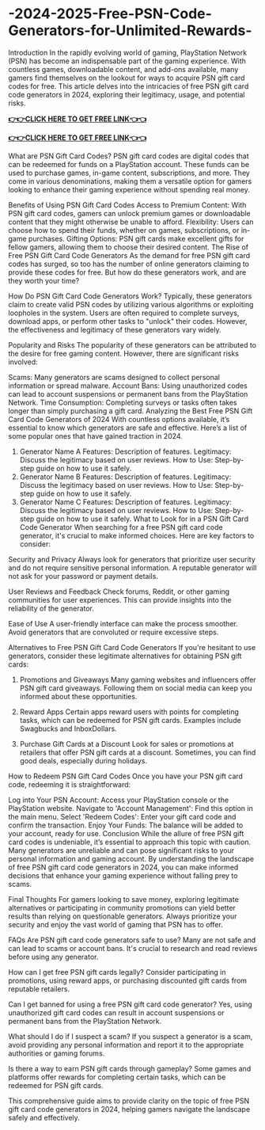# -2024-2025-Free-PSN-Code-Generators-for-Unlimited-Rewards-
Introduction
In the rapidly evolving world of gaming, PlayStation Network (PSN) has become an indispensable part of the gaming experience. With countless games, downloadable content, and add-ons available, many gamers find themselves on the lookout for ways to acquire PSN gift card codes for free. This article delves into the intricacies of free PSN gift card code generators in 2024, exploring their legitimacy, usage, and potential risks.

**[👉👉CLICK HERE TO GET FREE LINK👈👈](https://preofferzon.com/all%20offer%20gift%20card)**


**[👉👉CLICK HERE TO GET FREE LINK👈👈](https://preofferzon.com/all%20offer%20gift%20card)**


What are PSN Gift Card Codes?
PSN gift card codes are digital codes that can be redeemed for funds on a PlayStation account. These funds can be used to purchase games, in-game content, subscriptions, and more. They come in various denominations, making them a versatile option for gamers looking to enhance their gaming experience without spending real money.

Benefits of Using PSN Gift Card Codes
Access to Premium Content: With PSN gift card codes, gamers can unlock premium games or downloadable content that they might otherwise be unable to afford.
Flexibility: Users can choose how to spend their funds, whether on games, subscriptions, or in-game purchases.
Gifting Options: PSN gift cards make excellent gifts for fellow gamers, allowing them to choose their desired content.
The Rise of Free PSN Gift Card Code Generators
As the demand for free PSN gift card codes has surged, so too has the number of online generators claiming to provide these codes for free. But how do these generators work, and are they worth your time?

How Do PSN Gift Card Code Generators Work?
Typically, these generators claim to create valid PSN codes by utilizing various algorithms or exploiting loopholes in the system. Users are often required to complete surveys, download apps, or perform other tasks to "unlock" their codes. However, the effectiveness and legitimacy of these generators vary widely.

Popularity and Risks
The popularity of these generators can be attributed to the desire for free gaming content. However, there are significant risks involved:

Scams: Many generators are scams designed to collect personal information or spread malware.
Account Bans: Using unauthorized codes can lead to account suspensions or permanent bans from the PlayStation Network.
Time Consumption: Completing surveys or tasks often takes longer than simply purchasing a gift card.
Analyzing the Best Free PSN Gift Card Code Generators of 2024
With countless options available, it’s essential to know which generators are safe and effective. Here’s a list of some popular ones that have gained traction in 2024.

1. Generator Name A
Features: Description of features.
Legitimacy: Discuss the legitimacy based on user reviews.
How to Use: Step-by-step guide on how to use it safely.
2. Generator Name B
Features: Description of features.
Legitimacy: Discuss the legitimacy based on user reviews.
How to Use: Step-by-step guide on how to use it safely.
3. Generator Name C
Features: Description of features.
Legitimacy: Discuss the legitimacy based on user reviews.
How to Use: Step-by-step guide on how to use it safely.
What to Look for in a PSN Gift Card Code Generator
When searching for a free PSN gift card code generator, it's crucial to make informed choices. Here are key factors to consider:

Security and Privacy
Always look for generators that prioritize user security and do not require sensitive personal information. A reputable generator will not ask for your password or payment details.

User Reviews and Feedback
Check forums, Reddit, or other gaming communities for user experiences. This can provide insights into the reliability of the generator.

Ease of Use
A user-friendly interface can make the process smoother. Avoid generators that are convoluted or require excessive steps.

Alternatives to Free PSN Gift Card Code Generators
If you're hesitant to use generators, consider these legitimate alternatives for obtaining PSN gift cards:

1. Promotions and Giveaways
Many gaming websites and influencers offer PSN gift card giveaways. Following them on social media can keep you informed about these opportunities.

2. Reward Apps
Certain apps reward users with points for completing tasks, which can be redeemed for PSN gift cards. Examples include Swagbucks and InboxDollars.

3. Purchase Gift Cards at a Discount
Look for sales or promotions at retailers that offer PSN gift cards at a discount. Sometimes, you can find good deals, especially during holidays.

How to Redeem PSN Gift Card Codes
Once you have your PSN gift card code, redeeming it is straightforward:

Log into Your PSN Account: Access your PlayStation console or the PlayStation website.
Navigate to 'Account Management': Find this option in the main menu.
Select 'Redeem Codes': Enter your gift card code and confirm the transaction.
Enjoy Your Funds: The balance will be added to your account, ready for use.
Conclusion
While the allure of free PSN gift card codes is undeniable, it’s essential to approach this topic with caution. Many generators are unreliable and can pose significant risks to your personal information and gaming account. By understanding the landscape of free PSN gift card code generators in 2024, you can make informed decisions that enhance your gaming experience without falling prey to scams.

Final Thoughts
For gamers looking to save money, exploring legitimate alternatives or participating in community promotions can yield better results than relying on questionable generators. Always prioritize your security and enjoy the vast world of gaming that PSN has to offer.

FAQs
Are PSN gift card code generators safe to use?
Many are not safe and can lead to scams or account bans. It's crucial to research and read reviews before using any generator.

How can I get free PSN gift cards legally?
Consider participating in promotions, using reward apps, or purchasing discounted gift cards from reputable retailers.

Can I get banned for using a free PSN gift card code generator?
Yes, using unauthorized gift card codes can result in account suspensions or permanent bans from the PlayStation Network.

What should I do if I suspect a scam?
If you suspect a generator is a scam, avoid providing any personal information and report it to the appropriate authorities or gaming forums.

Is there a way to earn PSN gift cards through gameplay?
Some games and platforms offer rewards for completing certain tasks, which can be redeemed for PSN gift cards.

This comprehensive guide aims to provide clarity on the topic of free PSN gift card code generators in 2024, helping gamers navigate the landscape safely and effectively.

